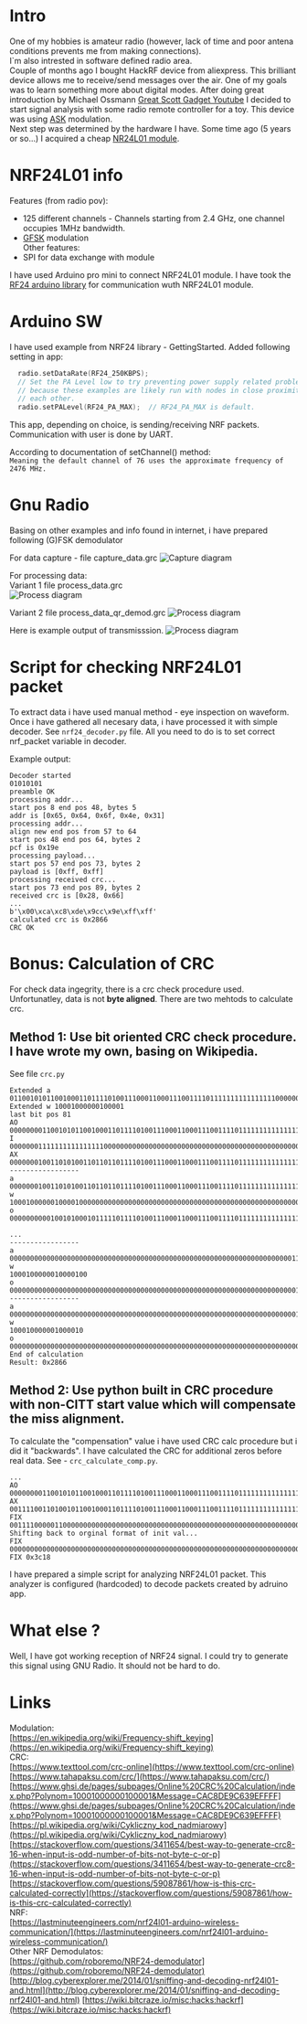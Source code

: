 # Intro

One of my hobbies is amateur radio (however, lack of time and poor antena conditions prevents me from making connections).  
I`m also intrested in software defined radio area.  
Couple of months ago I bought HackRF device from aliexpress. This brilliant device allows me to receive/send messages over the air. One of my goals was to learn something more about digital modes. After doing great introduction by Michael Ossmann [Great Scott Gadget Youtube](https://www.youtube.com/watch?v=BeeSN14JUYU) I decided to start signal analysis with some radio remote controller for a toy. This device was using [ASK](https://en.wikipedia.org/wiki/Amplitude-shift_keying) modulation.  
Next step was determined by the hardware I have. Some time ago  (5 years or so...) I acquired a cheap [NR24L01 module](https://howtomechatronics.com/tutorials/arduino/arduino-wireless-communication-nrf24l01-tutorial/).

# NRF24L01 info

Features (from radio pov):  
- 125 different channels  - Channels starting from 2.4 GHz, one channel occupies 1MHz bandwidth.  
- [GFSK](https://en.wikipedia.org/wiki/Frequency-shift_keying) modulation  
Other features:  
- SPI for data exchange with module

I have used Arduino pro mini to connect NRF24L01 module. I have took the [RF24 arduino library](https://github.com/nRF24/RF24) for communication wuth NRF24L01 module.

# Arduino SW

I have used example from NRF24 library - GettingStarted.
Added following setting in app:

``` C++
  radio.setDataRate(RF24_250KBPS);
  // Set the PA Level low to try preventing power supply related problems
  // because these examples are likely run with nodes in close proximity to
  // each other.
  radio.setPALevel(RF24_PA_MAX);  // RF24_PA_MAX is default.
```
This app, depending on choice, is sending/receiving NRF packets.
Communication with user is done by UART.

According to documentation of setChannel() method:  
`Meaning the default channel of 76 uses the approximate frequency of 2476 MHz.`


# Gnu Radio

Basing on other examples and info found in internet, i have prepared following (G)FSK demodulator

For data capture - file capture_data.grc
![Capture diagram](img/gnuradio1.jpg)


For processing data:  
Variant 1 file process_data.grc  
![Process diagram](img/gnuradio2.jpg)

Variant 2 file process_data_qr_demod.grc
![Process diagram](img/gnuradio3.jpg)

Here is example output of transmisssion.
![Process diagram](img/gnuradio4.jpg)

# Script for checking NRF24L01 packet

To extract data i have used manual method - eye inspection on waveform.
Once i have gathered all necesary data, i have processed it with simple decoder.
See `nrf24_decoder.py` file. All you need to do is to set correct nrf_packet variable in decoder.

Example output:
```
Decoder started
01010101
preamble OK
processing addr... 
start pos 8 end pos 48, bytes 5
addr is [0x65, 0x64, 0x6f, 0x4e, 0x31]
processing addr... 
align new end pos from 57 to 64
start pos 48 end pos 64, bytes 2
pcf is 0x19e
processing payload... 
start pos 57 end pos 73, bytes 2
payload is [0xff, 0xff]
processing received crc... 
start pos 73 end pos 89, bytes 2
received crc is [0x28, 0x66]
...
b'\x00\xca\xc8\xde\x9cc\x9e\xff\xff'
calculated crc is 0x2866
CRC OK

```

# Bonus: Calculation of CRC

For check data ingegrity, there is a crc check procedure used. Unfortunatley, data is not **byte aligned**. 
There are two mehtods to calculate crc.  

## Method 1: Use bit oriented CRC check procedure. I have wrote my own, basing on Wikipedia.

See file `crc.py`
```
Extended a 011001010110010001101111010011100011000111001111011111111111111110000000000000000
Extended w 10001000000100001
last bit pos 81
AO 0000000011001010110010001101111010011100011000111001111011111111111111110000000000000000
I  0000000111111111111111100000000000000000000000000000000000000000000000000000000000000000
AX 0000000100110101001101101101111010011100011000111001111011111111111111110000000000000000
-----------------
a 0000000100110101001101101101111010011100011000111001111011111111111111110000000000000000
w        100010000001000010000000000000000000000000000000000000000000000000000000000000000
o 0000000000100101000101111101111010011100011000111001111011111111111111110000000000000000

...
-----------------
a 0000000000000000000000000000000000000000000000000000000000000000000001100100100010100000
w                                                                      1000100000010000100
o 0000000000000000000000000000000000000000000000000000000000000000000000100000100000100100
-----------------
a 0000000000000000000000000000000000000000000000000000000000000000000000100000100000100100
w                                                                       100010000001000010
o 0000000000000000000000000000000000000000000000000000000000000000000000000010100001100110
End of calculation
Result: 0x2866
```


## Method 2: Use python built in CRC procedure with non-CITT start value which will compensate the miss alignment. 

To calculate the "compensation" value i have used CRC calc procedure but i did it "backwards". I have calculated the CRC for additional zeros before real data. See - `crc_calculate_comp.py`.
```
...
AO 0000000011001010110010001101111010011100011000111001111011111111111111110000000000000000
AX 0011110011010010110010001101111010011100011000111001111011111111111111110000000000000000
FIX 0011110000011000000000000000000000000000000000000000000000000000000000000000000000000000
Shifting back to orginal format of init val...
FIX 0000000000000000000000000000000000000000000000000000000000000000000000000011110000011000
FIX 0x3c18
```



I have prepared a simple script for analyzing NRF24L01 packet. This analyzer is configured (hardcoded) to decode packets created by adruino app.

# What else ?

Well, I have got working reception of NRF24 signal. I could try to generate this signal using GNU Radio.
It should not be hard to do.


# Links
Modulation:  
[https://en.wikipedia.org/wiki/Frequency-shift_keying](https://en.wikipedia.org/wiki/Frequency-shift_keying)  
CRC:  
[https://www.texttool.com/crc-online](https://www.texttool.com/crc-online)  
[https://www.tahapaksu.com/crc/](https://www.tahapaksu.com/crc/)  
[https://www.ghsi.de/pages/subpages/Online%20CRC%20Calculation/index.php?Polynom=10001000000100001&Message=CAC8DE9C639EFFFF](https://www.ghsi.de/pages/subpages/Online%20CRC%20Calculation/index.php?Polynom=10001000000100001&Message=CAC8DE9C639EFFFF)  
[https://pl.wikipedia.org/wiki/Cykliczny_kod_nadmiarowy](https://pl.wikipedia.org/wiki/Cykliczny_kod_nadmiarowy)  
[https://stackoverflow.com/questions/3411654/best-way-to-generate-crc8-16-when-input-is-odd-number-of-bits-not-byte-c-or-p](https://stackoverflow.com/questions/3411654/best-way-to-generate-crc8-16-when-input-is-odd-number-of-bits-not-byte-c-or-p)  
[https://stackoverflow.com/questions/59087861/how-is-this-crc-calculated-correctly](https://stackoverflow.com/questions/59087861/how-is-this-crc-calculated-correctly)  
NRF:  
[https://lastminuteengineers.com/nrf24l01-arduino-wireless-communication/](https://lastminuteengineers.com/nrf24l01-arduino-wireless-communication/)  
Other NRF Demodulatos:  
[https://github.com/roboremo/NRF24-demodulator](https://github.com/roboremo/NRF24-demodulator)
[http://blog.cyberexplorer.me/2014/01/sniffing-and-decoding-nrf24l01-and.html](http://blog.cyberexplorer.me/2014/01/sniffing-and-decoding-nrf24l01-and.html)
[https://wiki.bitcraze.io/misc:hacks:hackrf](https://wiki.bitcraze.io/misc:hacks:hackrf)
